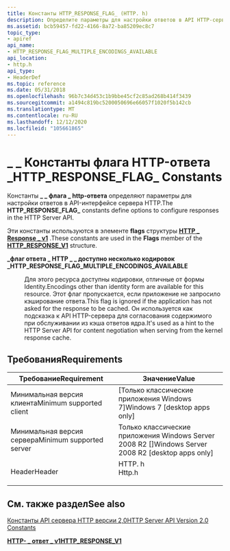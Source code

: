 ```yaml
---
title: Константы HTTP_RESPONSE_FLAG_ (HTTP. h)
description: Определите параметры для настройки ответов в API HTTP-сервера.
ms.assetid: bcb59457-fd22-4166-8a72-ba85209ec8c7
topic_type:
- apiref
api_name:
- HTTP_RESPONSE_FLAG_MULTIPLE_ENCODINGS_AVAILABLE
api_location:
- http.h
api_type:
- HeaderDef
ms.topic: reference
ms.date: 05/31/2018
ms.openlocfilehash: 96b7c34d453c1b9bbe45cf2c85ad268b414f3439
ms.sourcegitcommit: a1494c819bc5200050696e66057f1020f5b142cb
ms.translationtype: MT
ms.contentlocale: ru-RU
ms.lasthandoff: 12/12/2020
ms.locfileid: "105661865"
---
```

# <a name="http_response_flag_-constants"></a><span data-ttu-id="cc445-103">\_ \_ Константы флага HTTP-ответа \_</span><span class="sxs-lookup"><span data-stu-id="cc445-103">HTTP\_RESPONSE\_FLAG\_ Constants</span></span>

<span data-ttu-id="cc445-104">Константы **\_ \_ флага \_ http-ответа** определяют параметры для настройки ответов в API-интерфейсе сервера HTTP.</span><span class="sxs-lookup"><span data-stu-id="cc445-104">The **HTTP\_RESPONSE\_FLAG\_** constants define options to configure responses in the HTTP Server API.</span></span>

<span data-ttu-id="cc445-105">Эти константы используются в элементе **flags** структуры [**HTTP \_ Response \_ v1**](/windows/desktop/api/Http/ns-http-http_response_v1) .</span><span class="sxs-lookup"><span data-stu-id="cc445-105">These constants are used in the **Flags** member of the [**HTTP\_RESPONSE\_V1**](/windows/desktop/api/Http/ns-http-http_response_v1) structure.</span></span>

<dl> <dt>

<span data-ttu-id="cc445-106"><span id="HTTP_RESPONSE_FLAG_MULTIPLE_ENCODINGS_AVAILABLE"></span><span id="http_response_flag_multiple_encodings_available"></span>**\_флаг ответа \_ HTTP \_ \_ доступно несколько кодировок \_**</span><span class="sxs-lookup"><span data-stu-id="cc445-106"><span id="HTTP_RESPONSE_FLAG_MULTIPLE_ENCODINGS_AVAILABLE"></span><span id="http_response_flag_multiple_encodings_available"></span>**HTTP\_RESPONSE\_FLAG\_MULTIPLE\_ENCODINGS\_AVAILABLE**</span></span>
</dt> <dd> <dl> <dt>



<span data-ttu-id="cc445-107">Для этого ресурса доступны кодировки, отличные от формы Identity.</span><span class="sxs-lookup"><span data-stu-id="cc445-107">Encodings other than identity form are available for this resource.</span></span> <span data-ttu-id="cc445-108">Этот флаг пропускается, если приложение не запросило кэширование ответа.</span><span class="sxs-lookup"><span data-stu-id="cc445-108">This flag is ignored if the application has not asked for the response to be cached.</span></span> <span data-ttu-id="cc445-109">Он используется как подсказка к API HTTP-сервера для согласования содержимого при обслуживании из кэша ответов ядра.</span><span class="sxs-lookup"><span data-stu-id="cc445-109">It's used as a hint to the HTTP Server API for content negotiation when serving from the kernel response cache.</span></span>


</dt> </dl> </dd> </dl>

## <a name="requirements"></a><span data-ttu-id="cc445-110">Требования</span><span class="sxs-lookup"><span data-stu-id="cc445-110">Requirements</span></span>



| <span data-ttu-id="cc445-111">Требование</span><span class="sxs-lookup"><span data-stu-id="cc445-111">Requirement</span></span> | <span data-ttu-id="cc445-112">Значение</span><span class="sxs-lookup"><span data-stu-id="cc445-112">Value</span></span> |
|-------------------------------------|-----------------------------------------------------------------------------------|
| <span data-ttu-id="cc445-113">Минимальная версия клиента</span><span class="sxs-lookup"><span data-stu-id="cc445-113">Minimum supported client</span></span><br/> | <span data-ttu-id="cc445-114">\[Только классические приложения Windows 7\]</span><span class="sxs-lookup"><span data-stu-id="cc445-114">Windows 7 \[desktop apps only\]</span></span><br/>                                        |
| <span data-ttu-id="cc445-115">Минимальная версия сервера</span><span class="sxs-lookup"><span data-stu-id="cc445-115">Minimum supported server</span></span><br/> | <span data-ttu-id="cc445-116">Только классические приложения Windows Server 2008 R2 \[\]</span><span class="sxs-lookup"><span data-stu-id="cc445-116">Windows Server 2008 R2 \[desktop apps only\]</span></span><br/>                           |
| <span data-ttu-id="cc445-117">Header</span><span class="sxs-lookup"><span data-stu-id="cc445-117">Header</span></span><br/>                   | <dl> <span data-ttu-id="cc445-118"><dt>HTTP. h</dt></span><span class="sxs-lookup"><span data-stu-id="cc445-118"><dt>Http.h</dt></span></span> </dl> |



## <a name="see-also"></a><span data-ttu-id="cc445-119">См. также раздел</span><span class="sxs-lookup"><span data-stu-id="cc445-119">See also</span></span>

<dl> <dt>

[<span data-ttu-id="cc445-120">Константы API сервера HTTP версии 2,0</span><span class="sxs-lookup"><span data-stu-id="cc445-120">HTTP Server API Version 2.0 Constants</span></span>](http-server-api-version-2-0-constants.md)
</dt> <dt>

[<span data-ttu-id="cc445-121">**HTTP- \_ ответ \_ v1**</span><span class="sxs-lookup"><span data-stu-id="cc445-121">**HTTP\_RESPONSE\_V1**</span></span>](/windows/desktop/api/Http/ns-http-http_response_v1)
</dt> </dl>

 

 





